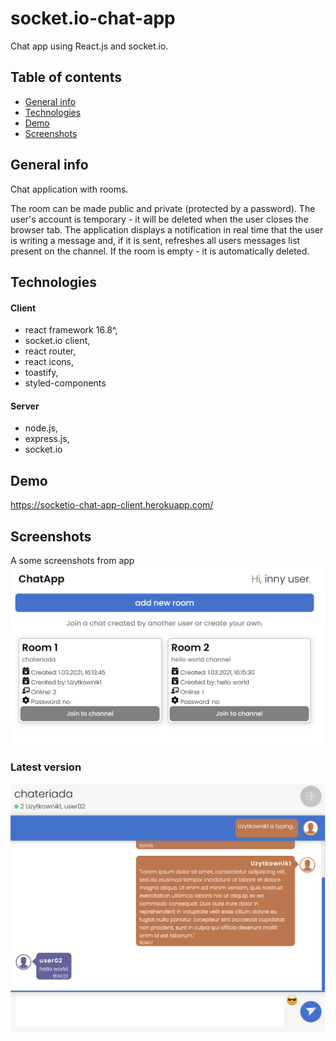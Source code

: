 # socket.io-chat-app 
Chat app using React.js and socket.io.

## Table of contents
* [General info](#general-info)
* [Technologies](#technologies)
* [Demo](#demo)
* [Screenshots](#screenshots)


## General info
Chat application with rooms. 

The room can be made public and private (protected by a password).
The user's account is temporary - it will be deleted when the user closes the browser tab.
The application displays a notification in real time that the user is writing a message and, if it is sent, refreshes all users messages list present on the channel. If the room is empty - it is automatically deleted.

## Technologies
#### Client
- react framework 16.8^,
- socket.io client,
- react router,
- react icons,
- toastify,
- styled-components

#### Server
- node.js,
- express.js,
- socket.io

## Demo
https://socketio-chat-app-client.herokuapp.com/

## Screenshots
A some screenshots from app
![Room list](./screenshot1.png)
### Latest version 
![Chat desktop view](./screenshot2.png)
